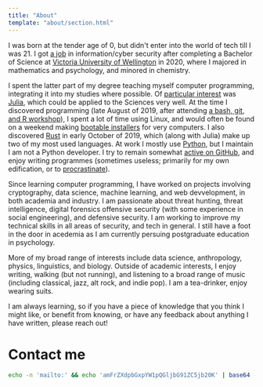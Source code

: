 ```yaml
---
title: "About"
template: "about/section.html"
---
```


I was born at the tender age of 0, but didn't enter into the world of tech till I was 21.  I got [a job](https://inphysecsecurity.com/) in information/cyber security after completing a Bachelor of Science at [Victoria University of Wellington](https://www.vuw.ac.nz) in 2020, where I majored in mathematics and psychology, and minored in chemistry.

I spent the latter part of my degree teaching myself computer programming, integrating it into my studies where possible.  Of [particular interest](/fumbling-with-julia-1-2-0) was [Julia](https://julialang.org), which could be applied to the Sciences very well.  At the time I discovered programming (late August of 2019, after attending [a bash, git, and R workshop](https://vuw-research-computing.github.io/2019-08-19-vuw/)), I spent a lot of time using Linux, and would often be found on a weekend making [bootable installers](/creating-bootable-usb-drive) for very computers.  I also discovered [Rust](https://rust-lang.org) in early October of 2019, which (along with Julia) make up two of my most used languages.  At work I mostly use [Python](https://www.python.org/), but I maintain I am not a Python developer.  I try to remain somewhat [active on GitHub](https://github.com/jakewilliami), and enjoy writing programmes (sometimes useless; primarily for my own edification, or to [procrastinate](https://www.structuredprocrastination.com/)).

Since learning computer programming, I have worked on projects involving cryptography, data science, machine learning, and web devvelopment, in both academia and industry.  I am passionate about threat hunting, threat intelligence, digital forensics offensive security (with some experience in social engineering), and defensive security. I am working to improve my technical skills in all areas of security, and tech in general.  I still have a foot in the door in acedemia as I am currently persuing postgraduate education in psychology.

More of my broad range of interests include data science, anthropology, physics, linguistics, and biology.  Outside of academic interests, I enjoy writing, walking (but not running), and listening to a broad range of music (including classical, jazz, alt rock, and indie pop).  I am a tea-drinker, enjoy wearing suits.

I am always learning, so if you have a piece of knowledge that you think I might like, or benefit from knowing, or have any feedback about anything I have written, please reach out!

# Contact me

```bash
echo -n 'mailto:' && echo 'amFrZXdpbGxpYW1pQGljbG91ZC5jb20K' | base64 --decode
```
